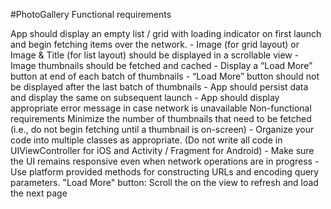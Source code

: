 #PhotoGallery
Functional requirements

App should display an empty list / grid with loading indicator on first launch and begin fetching items over the network. - Image (for grid layout) or Image & Title (for list layout) should be displayed in a scrollable view - Image thumbnails should be fetched and cached - Display a “Load More” button at end of each batch of thumbnails - “Load More” button should not be displayed after the last batch of thumbnails - App should persist data and display the same on subsequent launch - App should display appropriate error message in case network is unavailable Non-functional requirements
Minimize the number of thumbnails that need to be fetched (i.e., do not begin fetching until a thumbnail is on-screen) - Organize your code into multiple classes as appropriate. (Do not write all code in UIViewController for iOS and Activity / Fragment for Android) - Make sure the UI remains responsive even when network operations are in progress - Use platform provided methods for constructing URLs and encoding query parameters.
"Load More" button: Scroll the on the view to refresh and load the next page
